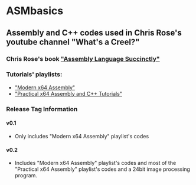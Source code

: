 # ASMbasics
## Assembly and C++ codes used in Chris Rose's youtube channel "What's a Creel?"

### Chris Rose's book ["Assembly Language Succinctly"](https://www.syncfusion.com/ebooks/confirmation/assemblylanguage) 

### Tutorials' playlists:
- ["Modern x64 Assembly"](https://www.youtube.com/playlist?list=PLKK11Ligqitg9MOX3-0tFT1Rmh3uJp7kA)
- ["Practical x64 Assembly and C++ Tutorials"](https://www.youtube.com/playlist?list=PL0C5C980A28FEE68D) 

### Release Tag Information
#### v0.1
- Only includes "Modern x64 Assembly" playlist's codes
#### v0.2
- Includes "Modern x64 Assembly" playlist's codes and most of the "Practical x64 Assembly" playlist's codes and a 24bit image processing program.
